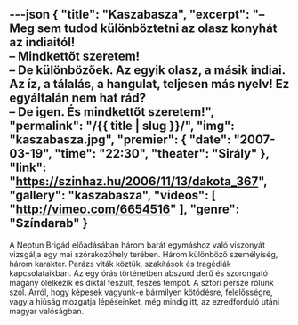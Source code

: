 ---json
{
    "title": "Kaszabasza",
    "excerpt": "– Meg sem tudod különböztetni az olasz konyhát az indiaitól! <br />– Mindkettőt szeretem! <br />– De különbözőek. Az egyik olasz, a másik indiai. Az íz, a tálalás, a hangulat, teljesen más nyelv! Ez egyáltalán nem hat rád? <br />– De igen. És mindkettőt szeretem!",
    "permalink": "/{{ title | slug }}/",
    "img": "kaszabasza.jpg",
    "premier": {
        "date": "2007-03-19",
        "time": "22:30",
        "theater": "Sirály"
    },
    "link": "https://szinhaz.hu/2006/11/13/dakota_367",
    "gallery": "kaszabasza",
    "videos": [
        "http://vimeo.com/6654516"
    ],
    "genre": "Színdarab"
}
---

A Neptun Brigád előadásában három barát egymáshoz való viszonyát vizsgálja egy mai szórakozóhely terében. Három különböző személyiség, három karakter. Parázs viták köztük, szakítások és tragédiák kapcsolataikban. Az egy órás történetben abszurd derű és szorongató magány ölelkezik és diktál feszült, feszes tempót. A sztori persze rólunk szól. Arról, hogy képesek vagyunk-e bármilyen kötődésre, felelősségre, vagy a hiúság mozgatja lépéseinket, még mindig itt, az ezredforduló utáni magyar valóságban.
